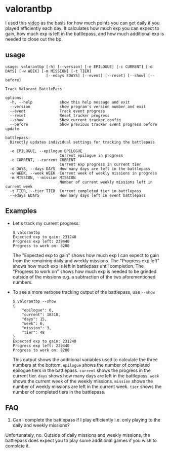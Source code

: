 # valorantbp

I used this [video](https://www.youtube.com/watch?v=0RxYsb4Rtbw) as the basis for how much points you can get daily if you played efficiently each day.
It calculates how much exp you can expect to gain, how much exp is left in the battlepass, and how much additional exp is needed to close out the bp.

## usage

```text
usage: valorantbp [-h] [--version] [-e EPILOGUE] [-c CURRENT] [-d DAYS] [-w WEEK] [-m MISSION] [-t TIER]
                  [--edays EDAYS] [--event] [--reset] [--show] [--before]

Track Valorant BattlePass

options:
  -h, --help            show this help message and exit
  --version             show program's version number and exit
  --event               Track event progress
  --reset               Reset tracker progress
  --show                Show current tracker config
  --before              Show previous tracker event progress before update

battlepass:
  Directly updates individual settings for tracking the battlepass

  -e EPILOGUE, --epilogue EPILOGUE
                        Current epilogue in progress
  -c CURRENT, --current CURRENT
                        Current exp progress in current tier
  -d DAYS, --days DAYS  How many days are left in the battlepass
  -w WEEK, --week WEEK  Current week of weekly missions in progress
  -m MISSION, --mission MISSION
                        Number of current weekly missions left in current week
  -t TIER, --tier TIER  Current completed tier in battlepass
  --edays EDAYS         How many days left in event battlepass
 ```

## Examples

- Let's track my current progress:

    ```console
    $ valorantbp
    Expected exp to gain: 231240
    Progress exp left: 239440
    Progress to work on: 8200
    ```

    The "Expected exp to gain" shows how much exp I can expect to gain from the remaining daily and weekly missions.
    The "Progress exp left" shows how much exp is left in battlepass until completion.
    The "Progress to work on" shows how much exp is needed to be grinded outside of the missions e.g. a subtraction of the two aforementioned numbers.

- To see a more verbose tracking output of the battlepass, use `--show`

    ```console
    $ valorantbp --show
    {
        "epilogue": 0,
        "current": 18310,
        "days": 15,
        "week": 6,
        "mission": 3,
        "tier": 48
    }
    Expected exp to gain: 231240
    Progress exp left: 239440
    Progress to work on: 8200
    ```

    This output shows the additional variables used to calculate the three numbers at the bottom.
    `epilogue` shows the number of completed epilogue tiers in the battlepass.
    `current` shows the progress in the current tier.
    `days` shows how many days are left in the battlepass.
    `week` shows the current week of the weekly missions.
    `mission` shows the number of weekly missions are left in the current week.
    `tier` shows the number of completed tiers in the battlepass.

## FAQ

1. Can I complete the battlepass if I play efficiently i.e. only playing to the daily and weekly missions?

Unfortunately, no. Outside of daily missions and weekly missions, the battlepass does expect you to play some additional games if you wish to complete it.
